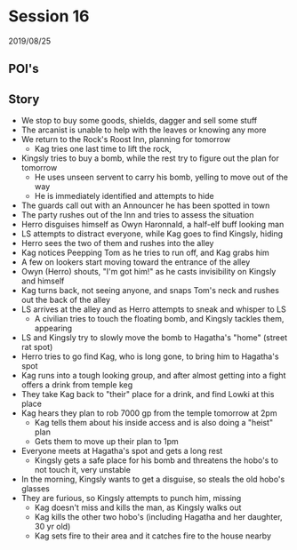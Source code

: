 # Session 16

2019/08/25


## POI's


## Story

- We stop to buy some goods, shields, dagger and sell some stuff
- The arcanist is unable to help with the leaves or knowing any more
- We return to the Rock's Roost Inn, planning for tomorrow
  - Kag tries one last time to lift the rock, 
- Kingsly tries to buy a bomb, while the rest try to figure out the plan for tomorrow
  - He uses unseen servent to carry his bomb, yelling to move out of the way
  - He is immediately identified and attempts to hide
- The guards call out with an Announcer he has been spotted in town
- The party rushes out of the Inn and tries to assess the situation
- Herro disguises himself as Owyn Haronnald, a half-elf buff looking man
- LS attempts to distract everyone, while Kag goes to find Kingsly, hiding
- Herro sees the two of them and rushes into the alley
- Kag notices Peepping Tom as he tries to run off, and Kag grabs him
- A few on lookers start moving toward the entrance of the alley
- Owyn (Herro) shouts, "I'm got him!" as he casts invisibility on Kingsly and himself
- Kag turns back, not seeing anyone, and snaps Tom's neck and rushes out the back of the alley
- LS arrives at the alley and as Herro attempts to sneak and whisper to LS
  - A civilian tries to touch the floating bomb, and Kingsly tackles them, appearing
- LS and Kingsly try to slowly move the bomb to Hagatha's "home" (street rat spot)
- Herro tries to go find Kag, who is long gone, to bring him to Hagatha's spot
- Kag runs into a tough looking group, and after almost getting into a fight offers a drink from temple keg
- They take Kag back to "their" place for a drink, and find Lowki at this place
- Kag hears they plan to rob 7000 gp from the temple tomorrow at 2pm
  - Kag tells them about his inside access and is also doing a "heist" plan
  - Gets them to move up their plan to 1pm
- Everyone meets at Hagatha's spot and gets a long rest
  - Kingsly gets a safe place for his bomb and threatens the hobo's to not touch it, very unstable
- In the morning, Kingsly wants to get a disguise, so steals the old hobo's glasses
- They are furious, so Kingsly attempts to punch him, missing
  - Kag doesn't miss and kills the man, as Kingsly walks out
  - Kag kills the other two hobo's (including Hagatha and her daughter, 30 yr old)
  - Kag sets fire to their area and it catches fire to the house nearby
